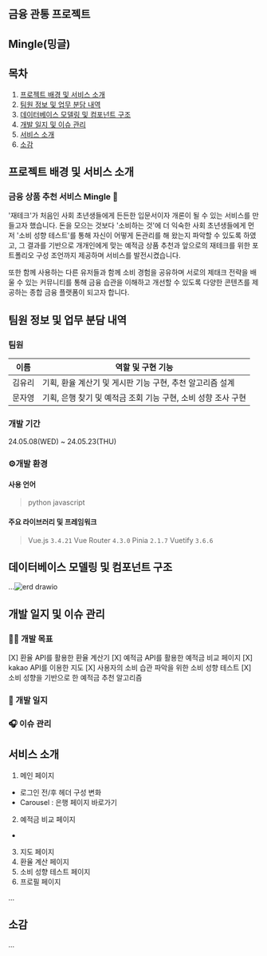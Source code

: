 ## 금융 관통 프로젝트
## Mingle(밍글)

## 목차
1. [프로젝트 배경 및 서비스 소개](#프로젝트-배경-및-서비스-소개)
2. [팀원 정보 및 업무 분담 내역](#팀원-정보-및-업무-분담-내역)
3. [데이터베이스 모델링 및 컴포넌트 구조](#데이터베이스-모델링-및-컴포넌트-구조)
4. [개발 일지 및 이슈 관리](#개발-일지-및-이슈-관리)
5. [서비스 소개](#서비스-소개)
6. [소감](#소감)

## 프로젝트 배경 및 서비스 소개
### 금융 상품 추천 서비스 Mingle 🙌

'재테크'가 처음인 사회 초년생들에게 든든한 입문서이자 개론이 될 수 있는 서비스를 만들고자 했습니다.
돈을 모으는 것보다 '소비하는 것'에 더 익숙한 사회 초년생들에게 먼저 '소비 성향 테스트'를 통해 자신이 어떻게 돈관리를 해 왔는지 파악할 수 있도록 하였고, 그 결과를 기반으로 개개인에게 맞는 예적금 상품 추천과 앞으로의 재테크를 위한 포트폴리오 구성 조언까지 제공하며 서비스를 발전시켰습니다.

또한 함께 사용하는 다른 유저들과 함께 소비 경험을 공유하며 서로의 제태크 전략을 배울 수 있는 커뮤니티를 통해 금융 습관을 이해하고 개선할 수 있도록 다양한 콘텐츠를 제공하는 종합 금융 플랫폼이 되고자 합니다.


## 팀원 정보 및 업무 분담 내역

### 팀원
| 이름  | 역할 및 구현 기능 |
|-------|-------|
| 김유리 | 기획, 환율 계산기 및 게시판 기능 구현, 추천 알고리즘 설계|
| 문자영 | 기획, 은행 찾기 및 예적금 조회 기능 구현, 소비 성향 조사 구현 |

### 개발 기간

24.05.08(WED) ~ 24.05.23(THU)

### ⚙개발 환경

#### 사용 언어
> python
> javascript

#### 주요 라이브러리 및 프레임워크
> Vue.js `3.4.21`
> Vue Router `4.3.0`
> Pinia `2.1.7`
> Vuetify `3.6.6`


## 데이터베이스 모델링 및 컴포넌트 구조

...![erd drawio](https://github.com/yyurikim/finance_pjt/assets/156268560/5ff97c85-fd52-44af-9a00-fe62f03df8a7)


## 개발 일지 및 이슈 관리

### 🏋️‍♀️ 개발 목표
[X] 환율 API를 활용한 환율 계산기
[X] 예적금 API를 활용한 예적금 비교 페이지
[X] kakao API를 이용한 지도
[X] 사용자의 소비 습관 파악을 위한 소비 성향 테스트
[X] 소비 성향을 기반으로 한 예적금 추천 알고리즘

### 🤔 개발 일지

### 🎧 이슈 관리

## 서비스 소개
1. 메인 페이지
- 로그인 전/후 헤더 구성 변화
- Carousel : 은행 페이지 바로가기

2. 예적금 비교 페이지
- 
3.  지도 페이지
5. 환율 계산 페이지
6. 소비 성향 테스트 페이지
7. 프로필 페이지



...

## 소감

...
